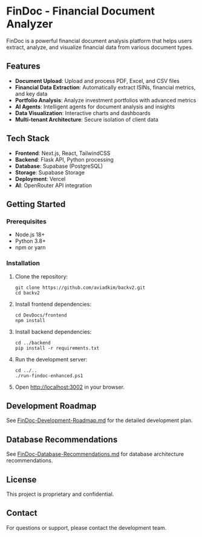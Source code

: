 # FinDoc - Financial Document Analyzer

FinDoc is a powerful financial document analysis platform that helps users extract, analyze, and visualize financial data from various document types.

## Features

- **Document Upload**: Upload and process PDF, Excel, and CSV files
- **Financial Data Extraction**: Automatically extract ISINs, financial metrics, and key data
- **Portfolio Analysis**: Analyze investment portfolios with advanced metrics
- **AI Agents**: Intelligent agents for document analysis and insights
- **Data Visualization**: Interactive charts and dashboards
- **Multi-tenant Architecture**: Secure isolation of client data

## Tech Stack

- **Frontend**: Next.js, React, TailwindCSS
- **Backend**: Flask API, Python processing
- **Database**: Supabase (PostgreSQL)
- **Storage**: Supabase Storage
- **Deployment**: Vercel
- **AI**: OpenRouter API integration

## Getting Started

### Prerequisites

- Node.js 18+
- Python 3.8+
- npm or yarn

### Installation

1. Clone the repository:
   ```
   git clone https://github.com/aviadkim/backv2.git
   cd backv2
   ```

2. Install frontend dependencies:
   ```
   cd DevDocs/frontend
   npm install
   ```

3. Install backend dependencies:
   ```
   cd ../backend
   pip install -r requirements.txt
   ```

4. Run the development server:
   ```
   cd ../..
   ./run-findoc-enhanced.ps1
   ```

5. Open [http://localhost:3002](http://localhost:3002) in your browser.

## Development Roadmap

See [FinDoc-Development-Roadmap.md](FinDoc-Development-Roadmap.md) for the detailed development plan.

## Database Recommendations

See [FinDoc-Database-Recommendations.md](FinDoc-Database-Recommendations.md) for database architecture recommendations.

## License

This project is proprietary and confidential.

## Contact

For questions or support, please contact the development team.
